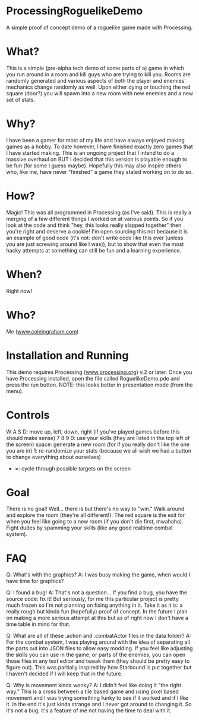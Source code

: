 ProcessingRoguelikeDemo
=======================

A simple proof of concept demo of a roguelike game made with Processing.

What?
=====

This is a simple (pre-alpha tech demo of some parts of a) game in which you run around in a room and kill guys who are trying to kill you. Rooms are randomly generated and various aspects of both the player and enemies' mechanics change randomly as well. Upon either dying or touching the red square (door?) you will spawn into a new room with new enemies and a new set of stats.

Why?
====

I have been a gamer for most of my life and have always enjoyed making games as a hobby. To date however, I have finished exactly zero games that I have started making. This is an ongoing project that I intend to do a massive overhaul on BUT I decided that this version is playable enough to be fun (for some I guess maybe). Hopefully this may also inspire others who, like me, have never "finished" a game they stated working on to do so.

How?
====

Magic! This was all programmed in Processing (as I've said). This is really a merging of a few different things I worked on at various points. So if you look at the code and think "hey, this looks really slapped together" then you're right and deserve a cookie! I'm open sourcing this not because it is an example of good code (it's not: don't write code like this ever (unless you are just screwing around like I was)), but to show that even the most hacky attempts at something can still be fun and a learning experience.

When?
=====

Right now!

Who?
====

Me (www.coleingraham.com)

Installation and Running
========================

This demo requires Processing (www.processing.org) v.2 or later. Once you have Processing installed, open the file called RoguelikeDemo.pde and press the run button. NOTE: this looks better in presentation mode (from the menu).

Controls
========

W A S D: move up, left, down, right (if you've played games before this should make sense)
7 8 9 0: use your skills (they are listed in the top left of the screen)
space: generate a new room (for if you really don't like the one you are in)
1: re-randomize your stats (because we all wish we had a button to change everything about ourselves)
- =: cycle through possible targets on the screen

Goal
====

There is no goal! Well... there is but there's no way to "win." Walk around and explore the room (they're all different!). The red square is the exit for when you feel like going to a new room (if you don't die first, mwahaha). Fight dudes  by spamming your skills (like any good realtime combat system).

FAQ
===

Q: What's with the graphics?
A: I was busy making the game, when would I have time for graphics?

Q: I found a bug!
A: That's not a question... If you find a bug, you have the source code: fix it! But seriously, for me this particular project is pretty much frozen so I'm not planning on fixing anything in it. Take it as it is: a really rough but kinda fun (hopefully) proof of concept. In the future I plan on making a more serious attempt at this but as of right now I don't have a time table in mind for that.

Q: What are all of these .action and .combatActor files in the data folder?
A: For the combat system, I was playing around with the idea of separating all the parts out into JSON files to allow easy modding. If you feel like adjusting the skills you can use in the game, or parts of the enemies, you can open those files in any text editor and tweak them (they should be pretty easy to figure out). This was partially inspired by how Starbound is put together but I haven't decided if I will keep that in the future.

Q: Why is movement kinda wonky?
A: I didn't feel like doing it "the right way." This is a cross between a tile based game and using pixel based movement and I was trying something funky to see if it worked and if I like it. In the end it's just kinda strange and I never got around to changing it. So it's not a bug, it's a feature of me not having the time to deal with it.

